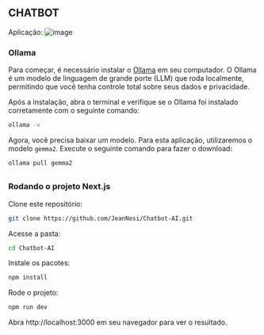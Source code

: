 ## CHATBOT

Aplicação:
![image](https://github.com/user-attachments/assets/96264acf-85f6-4093-82c6-f1cc6aa9d581)

### Ollama

Para começar, é necessário instalar o [Ollama](https://ollama.com/) em seu computador. O Ollama é um modelo de linguagem de grande porte (LLM) que roda localmente, permitindo que você tenha controle total sobre seus dados e privacidade.

Após a instalação, abra o terminal e verifique se o Ollama foi instalado corretamente com o seguinte comando:
```bash
ollama -v
```

Agora, você precisa baixar um modelo. Para esta aplicação, utilizaremos o modelo `gemma2`. Execute o seguinte comando para fazer o download:
```bash
ollama pull gemma2
```

##

### Rodando o projeto Next.js

Clone este repositório:
```bash
git clone https://github.com/JeanNesi/Chatbot-AI.git
```

Acesse a pasta:
```bash
cd Chatbot-AI
```

Instale os pacotes:
```bash
npm install
```

Rode o projeto:
```bash
npm run dev
```

Abra http://localhost:3000 em seu navegador para ver o resultado.
